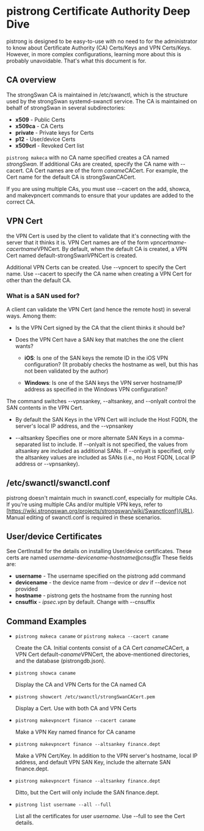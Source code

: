 # pistrong Certificate Authority Deep Dive

pistrong is designed to be easy-to-use with no need to for the administrator to know about Certificate Authority (CA) Certs/Keys and VPN Certs/Keys. However, in more complex configurations, learning more about this is probably unavoidable. That's what this document is for.

## CA overview
The strongSwan CA is maintained in /etc/swanctl, which is the structure used by the strongSwan systemd-swanctl service. The CA is maintained on behalf of strongSwan in several subdirectories:

* **x509** - Public Certs
* **x509ca** - CA Certs
* **private** - Private keys for Certs
* **p12** - User/device Certs
* **x509crl** - Revoked Cert list

`pistrong makeca` with no CA name specified creates a CA named *strongSwan*. If additional CAs are created, specify the CA name with --cacert. CA Cert names are of the form *caname*CACert. For example, the Cert name for the default CA is strongSwanCACert.

If you are using multiple CAs, you must use --cacert on the add, showca, and makevpncert commands to ensure that your updates are added to the correct CA.

## VPN Cert

the VPN Cert is used by the client to validate that it's connecting with the server that it thinks it is. VPN Cert names are of the form *vpncertname-cacertname*VPNCert. By default, when the default CA is created, a VPN Cert named default-strongSwanVPNCert is created.

Additional VPN Certs can be created. Use --vpncert to specify the Cert name. Use --cacert to specify the CA name when creating a VPN Cert for other than the default CA.

### What is a SAN used for?

A client can validate the VPN Cert (and hence the remote host) in several ways. Among them:

* Is the VPN Cert signed by the CA that the client thinks it should be?

* Does the VPN Cert have a SAN key that matches the one the client wants?
    *  **iOS**: Is one of the SAN keys the remote ID in the iOS VPN configuration? (It probably checks the hostname as well, but this has not been validated by the author)

    *  **Windows**: Is one of the SAN keys the VPN server hostname/IP address as specified in the Windows VPN configuration?

The command switches --vpnsankey, --altsankey, and --onlyalt control the SAN contents in the VPN Cert. 

* By default the SAN Keys in the VPN Cert will include the Host FQDN, the server's local IP address, and the --vpnsankey

* --altsankey Specifies one or more alternate SAN Keys in a comma-separated list to include. If --onlyalt is not specified, the values from altsankey are included as additional SANs. If --onlyalt is specified, only the altsankey values are included as SANs (i.e., no Host FQDN, Local IP address or --vpnsankey).

## /etc/swanctl/swanctl.conf

pistrong doesn't maintain much in swanctl.conf, especially for multiple CAs. If you're using multiple CAs and/or multiple VPN keys, refer to [https://wiki.strongswan.org/projects/strongswan/wiki/Swanctlconf](URL). Manual editing of swanctl.conf is required in these scenarios.

## User/device Certificates

See CertInstall for the details on installing User/device certificates. These certs are named *username*-*devicename*-*hostname*@*cnsuffix* These fields are:

* **username** - The username specified on the pistrong add command
* **devicename** - the device name from --device or *dev* if --device not provided
* **hostname** - pistrong gets the hostname from the running host
* **cnsuffix** - *ipsec.vpn* by default. Change with --cnsuffix

## Command Examples

* `pistrong makeca caname` or `pistrong makeca --cacert caname`

    Create the CA. Initial contents consist of a CA Cert *caname*CACert, a VPN Cert default-*caname*VPNCert, the above-mentioned directories, and the database (pistrongdb.json).

* `pistrong showca caname`

    Display the CA and VPN Certs for the CA named CA

* `pistrong showcert /etc/swanctl/strongSwanCACert.pem`

    Display a Cert. Use with both CA and VPN Certs

* `pistrong makevpncert finance --cacert caname`

    Make a VPN Key named finance for CA caname 

* `pistrong makevpncert finance --altsankey finance.dept`

    Make a VPN Cert/Key. In addition to the VPN server's hostname, local IP address, and default VPN SAN Key, include the alternate SAN finance.dept.

* `pistrong makevpncert finance --altsankey finance.dept`

    Ditto, but the Cert will only include the SAN finance.dept.

* `pistrong list username --all --full`

    List all the certificates for user *username*. Use --full to see the Cert details.

